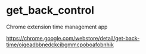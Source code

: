 # get_back_control
Chrome extension time management app

https://chrome.google.com/webstore/detail/get-back-time/oigeadbbnedckcibgmmcpoboafobnhik
